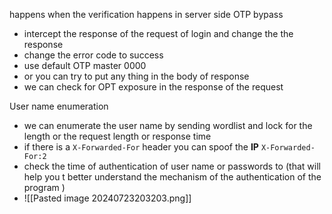 
happens when the verification  happens in server side 
OTP bypass
- intercept the response of the request of login  and change the the response
- change the error code to success 
- use default OTP master  0000
- or you can try to put any thing in the body of response
- we can check for OPT exposure in the response of the request 

User name enumeration 
- we can enumerate the user name by sending wordlist and lock for the length  or  the request length  or response time 
 - if there is a `X-Forwarded-For` header you can spoof the **IP** `X-Forwarded-For:2`
 - check the time of authentication of user name or passwords to (that will help you t better understand the mechanism of the authentication of the program )
 - ![[Pasted image 20240723203203.png]]
